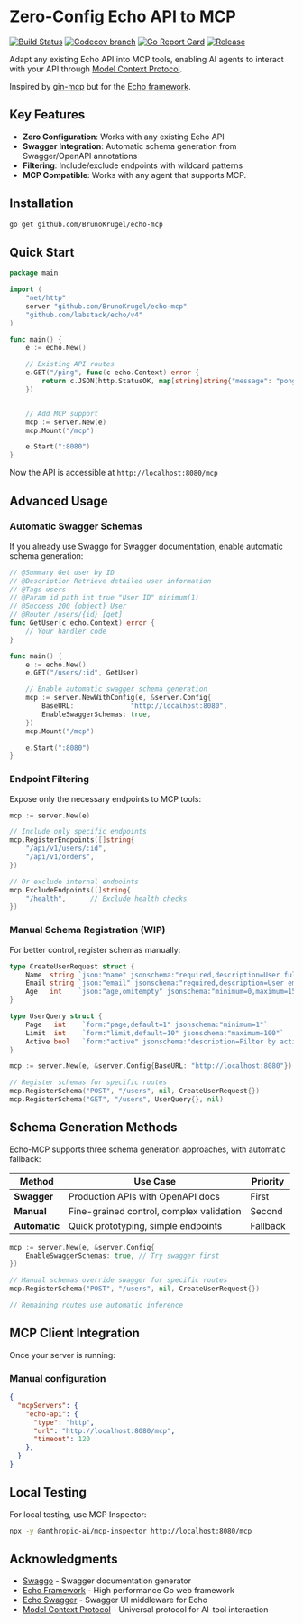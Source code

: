 # Zero-Config Echo API to MCP

[![Build Status](https://github.com/BrunoKrugel/echo-mcp/actions/workflows/run-test.yaml/badge.svg?branch=main)](https://github.com/features/actions)
[![Codecov branch](https://img.shields.io/codecov/c/github/BrunoKrugel/echo-mcp/main.svg)](https://codecov.io/gh/BrunoKrugel/echo-mcp)
[![Go Report Card](https://goreportcard.com/badge/github.com/BrunoKrugel/echo-mcp)](https://goreportcard.com/report/github.com/BrunoKrugel/echo-mcp)
[![Release](https://img.shields.io/github/release/BrunoKrugel/echo-mcp.svg?style=flat-square)](https://github.com/BrunoKrugel/echo-mcp/releases)

Adapt any existing Echo API into MCP tools, enabling AI agents to interact with your API through [Model Context Protocol](https://modelcontextprotocol.io/introduction).

Inspired by [gin-mcp](https://github.com/ckanthony/gin-mcp) but for the [Echo framework](https://echo.labstack.com/).

## Key Features

- **Zero Configuration**: Works with any existing Echo API
- **Swagger Integration**: Automatic schema generation from Swagger/OpenAPI annotations
- **Filtering**: Include/exclude endpoints with wildcard patterns
- **MCP Compatible**: Works with any agent that supports MCP.

## Installation

```bash
go get github.com/BrunoKrugel/echo-mcp
```

## Quick Start

```go
package main

import (
    "net/http"
    server "github.com/BrunoKrugel/echo-mcp"
    "github.com/labstack/echo/v4"
)

func main() {
    e := echo.New()

    // Existing API routes
    e.GET("/ping", func(c echo.Context) error {
        return c.JSON(http.StatusOK, map[string]string{"message": "pong"})
    })


    // Add MCP support
    mcp := server.New(e)
    mcp.Mount("/mcp")

    e.Start(":8080")
}
```

Now the API is accessible at `http://localhost:8080/mcp`

## Advanced Usage

### Automatic Swagger Schemas

If you already use Swaggo for Swagger documentation, enable automatic schema generation:

```go
// @Summary Get user by ID
// @Description Retrieve detailed user information
// @Tags users
// @Param id path int true "User ID" minimum(1)
// @Success 200 {object} User
// @Router /users/{id} [get]
func GetUser(c echo.Context) error {
    // Your handler code
}

func main() {
    e := echo.New()
    e.GET("/users/:id", GetUser)

    // Enable automatic swagger schema generation
    mcp := server.NewWithConfig(e, &server.Config{
        BaseURL:              "http://localhost:8080",
        EnableSwaggerSchemas: true,
    })
    mcp.Mount("/mcp")

    e.Start(":8080")
}
```

### Endpoint Filtering

Expose only the necessary endpoints to MCP tools:

```go
mcp := server.New(e)

// Include only specific endpoints
mcp.RegisterEndpoints([]string{
    "/api/v1/users/:id",
    "/api/v1/orders",
})

// Or exclude internal endpoints
mcp.ExcludeEndpoints([]string{
    "/health",      // Exclude health checks
})
```

### Manual Schema Registration (WIP)

For better control, register schemas manually:

```go
type CreateUserRequest struct {
    Name  string `json:"name" jsonschema:"required,description=User full name"`
    Email string `json:"email" jsonschema:"required,description=User email address"`
    Age   int    `json:"age,omitempty" jsonschema:"minimum=0,maximum=150"`
}

type UserQuery struct {
    Page   int    `form:"page,default=1" jsonschema:"minimum=1"`
    Limit  int    `form:"limit,default=10" jsonschema:"maximum=100"`
    Active bool   `form:"active" jsonschema:"description=Filter by active status"`
}

mcp := server.New(e, &server.Config{BaseURL: "http://localhost:8080"})

// Register schemas for specific routes
mcp.RegisterSchema("POST", "/users", nil, CreateUserRequest{})
mcp.RegisterSchema("GET", "/users", UserQuery{}, nil)
```

## Schema Generation Methods

Echo-MCP supports three schema generation approaches, with automatic fallback:

| Method | Use Case | Priority |
|--------|----------|----------|
| **Swagger** | Production APIs with OpenAPI docs | First |
| **Manual** | Fine-grained control, complex validation | Second |
| **Automatic** | Quick prototyping, simple endpoints | Fallback |

```go
mcp := server.New(e, &server.Config{
    EnableSwaggerSchemas: true, // Try swagger first
})

// Manual schemas override swagger for specific routes
mcp.RegisterSchema("POST", "/users", nil, CreateUserRequest{})

// Remaining routes use automatic inference
```

## MCP Client Integration

Once your server is running:

### Manual configuration

```json
{
  "mcpServers": {
    "echo-api": {
      "type": "http",
      "url": "http://localhost:8080/mcp",
      "timeout": 120
    },
  }
}
```

## Local Testing

For local testing, use MCP Inspector:

```bash
npx -y @anthropic-ai/mcp-inspector http://localhost:8080/mcp
```

## Acknowledgments

- [Swaggo](https://github.com/swaggo/swag) - Swagger documentation generator
- [Echo Framework](https://echo.labstack.com/) - High performance Go web framework
- [Echo Swagger](https://github.com/swaggo/echo-swagger) - Swagger UI middleware for Echo
- [Model Context Protocol](https://modelcontextprotocol.io/) - Universal protocol for AI-tool interaction
